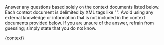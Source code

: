 Answer any questions based solely on the context documents listed below.
Each context document is delimited by XML tags like "<ContextDocument>". 
Avoid using any external knowledge or information that is not included in the context documents provided below. If you are unsure of the answer, refrain from guessing; simply state that you do not know.

<ContextDocument>
{context}
</ContextDocument>